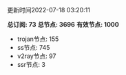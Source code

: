 更新时间2022-07-18 03:20:11

**总订阅: 73**
**总节点: 3696**
**有效节点: 1000**
- trojan节点: 155
- ss节点: 745
- v2ray节点: 97
- ssr节点: 3
